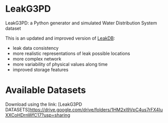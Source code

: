 # LeakG3PD
LeakG3PD: a Python generator and simulated Water Distribution System dataset

This is an updated and improved version of [LeakDB](https://github.com/KIOS-Research/LeakDB):
-  leak data consistency
-  more realistic representations of leak possible locations
-  more complex network
-  more variability of physical values along time
-  improved storage features

# Available Datasets
Download using the link: [LeakG3PD DATASETS]https://drive.google.com/drive/folders/1HM2xI9VpC4us7rFX4IuXXCoHDrnWfC17?usp=sharing
